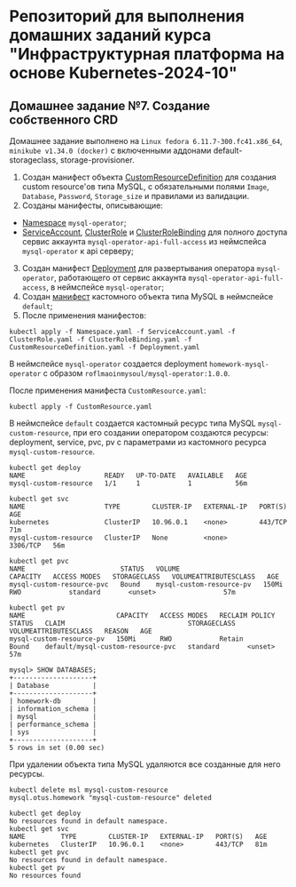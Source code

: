 # Репозиторий для выполнения домашних заданий курса "Инфраструктурная платформа на основе Kubernetes-2024-10" 

## Домашнее задание №7. Создание собственного CRD

Домашнее задание выполнено на `Linux fedora 6.11.7-300.fc41.x86_64`, `minikube v1.34.0 (docker)` с включенными аддонами default-storageclass, storage-provisioner.

1. Создан манифест объекта [CustomResourceDefinition](./CustomResourceDefinition.yaml) для создания custom resource'ов типа MySQL, с обязательными полями `Image`, `Database`, `Password`, `Storage_size` и правилами из валидации.
2. Созданы манифесты, описывающие:
- [Namespace](./Namespace.yaml) `mysql-operator`;
- [ServiceAccount](./ServiceAccount.yaml), [ClusterRole](./ClusterRole.yaml) и [ClusterRoleBinding](./ClusterRoleBinding.yaml) для полного доступа сервис аккаунта `mysql-operator-api-full-access` из неймспейса `mysql-operator` к api серверу;
3. Создан манифест [Deployment](./Deployment.yaml) для развертывания оператора `mysql-operator`, работающего от сервис аккаунта `mysql-operator-api-full-access`, в неймспейсе `mysql-operator`;
4. Создан [манифест](./CustomResource.yaml) кастомного объекта типа MySQL в неймспейсе `default`;
5. После применения манифестов:
```
kubectl apply -f Namespace.yaml -f ServiceAccount.yaml -f ClusterRole.yaml -f ClusterRoleBinding.yaml -f CustomResourceDefinition.yaml -f Deployment.yaml
```
В неймспейсе `mysql-operator` создается deployment `homework-mysql-operator` с образом `roflmaoinmysoul/mysql-operator:1.0.0`.

После применения манифеста `CustomResource.yaml`:
```
kubectl apply -f CustomResource.yaml
```
В неймспейсе `default` создается кастомный ресурс типа MySQL `mysql-custom-resource`, при его создании оператором создаются ресурсы: deployment, service, pvc, pv с параметрами из кастомного ресурса `mysql-custom-resource`.

```
kubectl get deploy 
NAME                    READY   UP-TO-DATE   AVAILABLE   AGE
mysql-custom-resource   1/1     1            1           56m
```
```
kubectl get svc   
NAME                    TYPE        CLUSTER-IP   EXTERNAL-IP   PORT(S)    AGE
kubernetes              ClusterIP   10.96.0.1    <none>        443/TCP    71m
mysql-custom-resource   ClusterIP   None         <none>        3306/TCP   56m
```
```
kubectl get pvc
NAME                        STATUS   VOLUME                     CAPACITY   ACCESS MODES   STORAGECLASS   VOLUMEATTRIBUTESCLASS   AGE
mysql-custom-resource-pvc   Bound    mysql-custom-resource-pv   150Mi      RWO            standard       <unset>                 57m
```
```
kubectl get pv 
NAME                       CAPACITY   ACCESS MODES   RECLAIM POLICY   STATUS   CLAIM                               STORAGECLASS   VOLUMEATTRIBUTESCLASS   REASON   AGE
mysql-custom-resource-pv   150Mi      RWO            Retain           Bound    default/mysql-custom-resource-pvc   standard       <unset>                          57m
```
```
mysql> SHOW DATABASES;
+--------------------+
| Database           |
+--------------------+
| homework-db        |
| information_schema |
| mysql              |
| performance_schema |
| sys                |
+--------------------+
5 rows in set (0.00 sec)
```
При удалении объекта типа MySQL удаляются все созданные для него ресурсы.
```
kubectl delete msl mysql-custom-resource
mysql.otus.homework "mysql-custom-resource" deleted
```
```
kubectl get deploy                      
No resources found in default namespace.
kubectl get svc                         
NAME         TYPE        CLUSTER-IP   EXTERNAL-IP   PORT(S)   AGE
kubernetes   ClusterIP   10.96.0.1    <none>        443/TCP   81m
kubectl get pvc                         
No resources found in default namespace.
kubectl get pv                          
No resources found
```